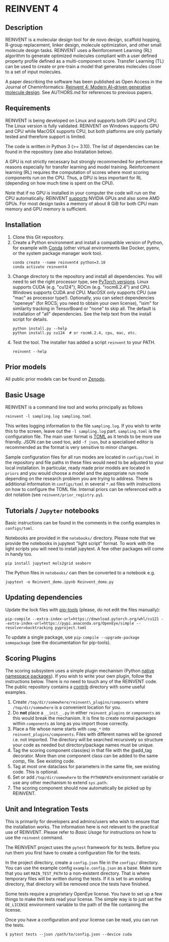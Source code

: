 REINVENT 4
==========


Description
-----------

REINVENT is a molecular design tool for de novo design, scaffold hopping,
R-group replacement, linker design, molecule optimization, and other small
molecule design tasks.  REINVENT uses a Reinforcement Learning
(RL) algorithm to generate optimized molecules compliant with a user defined
property profile defined as a multi-component score.  Transfer Learning (TL)
can be used to create or pre-train a model that generates molecules closer
to a set of input molecules. 

A paper describing the software has been published as Open Access in the
Journal of Cheminformatics:
[Reinvent 4: Modern AI–driven generative molecule design](https://link.springer.com/article/10.1186/s13321-024-00812-5?utm_source=rct_congratemailt&utm_medium=email&utm_campaign=oa_20240221&utm_content=10.1186/s13321-024-00812-5).
See AUTHORS.md for references to previous papers.


Requirements
------------

REINVENT is being developed on Linux and supports both GPU and CPU.  The Linux
version is fully validated.  REINVENT on Windows supports GPU and CPU while
MacOSX supports CPU, but both platforms are only partially tested and
therefore support is limited.

The code is written in Python 3 (>= 3.10).  The list of
dependencies can be found in the repository (see also Installation below).

A GPU is not strictly necessary but strongly recommended for performance
reasons especially for transfer learning and model training.  Reinforcement
learning (RL) requires the computation of scores where most scoring
components run on the CPU.  Thus, a GPU is less important for RL (depending
on how much time is spent on the CPU).

Note that if no GPU is installed in your computer the code will run on the
CPU automatically.  REINVENT [supports](https://pytorch.org/get-started/locally/) NVIDIA GPUs and also some AMD GPUs.
For most design tasks a memory of about 8 GiB for both CPU main memory and
GPU memory is sufficient.


Installation
------------

1. Clone this Git repository.
1. Create a Python environment and install a compatible version of Python, for example with [Conda](https://conda.io/projects/conda/en/latest/index.html) (other virtual environments like Docker, pyenv, or the system package manager work too).
    ```shell
    conda create --name reinvent4 python=3.10
    conda activate reinvent4
    ```
1. Change directory to the repository and install all dependencies.  You will need to set the right processor type, see [PyTorch versions](https://pytorch.org/get-started/locally/). Linux supports CUDA (e.g. "cu124"), ROCm (e.g. "rocm6.2.4")  and CPU. Windows supports CUDA and CPU.  MacOSX only supports CPU (use "mac" as processor type!). Optionally, you can select dependencies "openeye" (for ROCS; you need to obtain your own license), "isim" for similarity tracking in TensorBoard or "none" to skip all.  The default is installation of "all" dependencies.  See the help text from the install script for details.
    ```shell
    python install.py --help
    python install.py cu124  # or rocm6.2.4, cpu, mac, etc.
    ```
1. Test the tool. The installer has added a script `reinvent` to your PATH.
    ```shell
    reinvent --help
    ```

Prior models
------------

All public prior models can be found on [Zenodo](https://doi.org/10.5281/zenodo.15641296).


Basic Usage
-----------

REINVENT is a command line tool and works principally as follows
```shell
reinvent -l sampling.log sampling.toml
```

This writes logging information to the file `sampling.log`.  If you wish to write
this to the screen, leave out the `-l sampling.log` part. `sampling.toml` is the
configuration file.  The main user format is [TOML](https://toml.io/en/) as it tends to be more
use friendly.  JSON can be used too, add `-f json`, but a specialised editor is
recommended as the format is very sensitive to minor changes.

Sample configuration files for all run modes are
located in `configs/toml` in the repository and file paths in these files would need to be
adjusted to your local installation.  In particular, ready made prior models are
located in `priors` and you would choose a model and the
appropriate run mode depending on the research problem you are trying to address.
There is additional information in `configs/toml` in several `*.md` files with
instructions on how to configure the TOML file.  Internal priors can be referenced with a
dot notation (see `reinvent/prior_registry.py`).


Tutorials / `Jupyter` notebooks
-------------------------------

Basic instructions can be found in the comments in the config examples in `configs/toml`.

Notebooks are provided in the `notebooks/` directory.  Please note that we
provide the notebooks in jupytext "light script" format.  To work with the light
scripts you will need to install jupytext.  A few other packages will come in handy too.

```shell
pip install jupytext mols2grid seaborn
```

The Python files in `notebooks/` can then be converted to a notebook e.g.

```shell
jupytext -o Reinvent_demo.ipynb Reinvent_demo.py
```


Updating dependencies
---------------------

Update the lock files with [pip-tools](https://pypi.org/project/pip-tools/) (please, do not edit the files manually):
```shell
pip-compile --extra-index-url=https://download.pytorch.org/whl/cu121 --extra-index-url=https://pypi.anaconda.org/OpenEye/simple --resolver=backtracking pyproject.toml
```
To update a single package, use `pip-compile --upgrade-package somepackage`
(see the documentation for pip-tools).


Scoring Plugins
---------------

The scoring subsystem uses a simple plugin mechanism (Python
[native namespace packages](https://packaging.python.org/en/latest/guides/packaging-namespace-packages/#native-namespace-packages)).  If you
wish to write your own plugin, follow the instructions below.
There is no need to touch any of the REINVENT code. The public
repository contains a [contrib](https://github.com/MolecularAI/REINVENT4/tree/main/contrib/reinvent_plugins/components) directory with some useful examples.

1. Create `/top/dir/somewhere/reinvent\_plugins/components` where `/top/dir/somewhere` is a convenient location for you.
1. Do **not** place a `__init__.py` in either `reinvent_plugins` or `components` as this would break the mechanism.  It is fine to create normal packages within `components` as long as you import those correctly.
1. Place a file whose name starts with `comp_*` into `reinvent_plugins/components`.   Files with different names will be ignored i.e. not imported. The directory will be searched recursively so structure your code as needed but directory/package names must be unique.
1. Tag the scoring component class(es) in that file with the @add\_tag decorator.  More than one component class can be added to the same *comp\_* file. See existing code.
1. Tag at most one dataclass for parameters in the same file, see existing code.  This is optional.
1. Set or add `/top/dir/somewhere` to the `PYTHONPATH` environment variable or use any other mechanism to extend `sys.path`.
1. The scoring component should now automatically be picked up by REINVENT.


Unit and Integration Tests 
--------------------------

This is primarily for developers and admins/users who wish to ensure that the
installation works.  The information here is not relevant to the practical use
of REINVENT.  Please refer to _Basic Usage_ for instructions on how to use the 
`reinvent` command.

The REINVENT project uses the `pytest` framework for its tests.  Before you run
them you first have to create a configuration file for the tests.

In the project directory, create a `config.json` file in the `configs/` directory.
You can use the example config `example.config.json` as a base.  Make sure that
you set `MAIN_TEST_PATH` to a non-existent directory.  That is where temporary
files will be written during the tests.  If it is set to an existing directory,
that directory will be removed once the tests have finished.

Some tests require a proprietary OpenEye license.  You have to set up a few
things to make the tests read your license.  The simple way is to just set the
`OE_LICENSE` environment variable to the path of the file containing the
license.  

Once you have a configuration and your license can be read, you can run the tests.

```
$ pytest tests --json /path/to/config.json --device cuda
```
